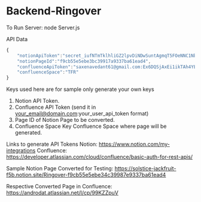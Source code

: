 # Backend-Ringover

To Run Server: node Server.js 

API Data
```javascript
{
    "notionApiToken":"secret_iufNTmTklhliGZ2lpvDiNDwSuntAgmqT5FOeNNC1NbF",
    "notionPageId":"f9cb55e5ebe3bc39917a9337ba61ead4",
    "confluenceApiToken":"saxenavedant61@gmail.com:Ex6DQSjAxEi1ikTAh4YE1790",
    "confluenceSpace":"TFR"
}
```

Keys used here are for sample only generate your own keys
1. Notion API Token.
2. Confluence API Token (send it in your_email@domain.com:your_user_api_token format)
3. Page ID of Notion Page to be converted.
4. Confluence Space Key Confluence Space where page will be generated.

Links to generate API Tokens
Notion: https://www.notion.com/my-integrations
Confluence: https://developer.atlassian.com/cloud/confluence/basic-auth-for-rest-apis/
 
Sample Notion Page Converted for Testing:
https://solstice-jackfruit-f5b.notion.site/Ringover-f9cb55e5ebe34c39987e9337ba61ead4

Respective Converted Page in Confluence:
https://androdat.atlassian.net/l/cp/99KZZpuV
